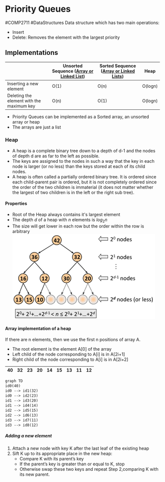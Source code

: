 # Priority Queues
#COMP2711 #DataStructures 
Data structure which has two main operations:
- Insert
- Delete: Removes the element with the largest priority
## Implementations
|  | Unsorted Sequence ([Array or Linked List](Lists.md)) | Sorted Sequence ([Array or Linked Lists](../../Semester1/COMP1711-ProcedualProgramming/Linked%20Lists.md)) | Heap |
| ---- | ---- | ---- | ---- |
| Inserting  a new element | O(1) | O(n) | O(logn) |
| Deleting the element with the maximum key | O(n) | O(1) | O(logn) |
- Priority Queues can be implemented as a Sorted array, an unsorted array or heap
- The arrays are just a list
### Heap
- A heap is a complete binary tree down to a depth of d-1 and the nodes of depth d are as far to the left as possible.
- The keys are assigned to the nodes in such a way that the key in each node is larger (or no less) than the keys stored at each of its child nodes.
- A heap is often called a partially ordered binary tree. It is ordered since each child-parent pair is ordered, but it is not completely ordered since the order of the two children is immaterial (it does not matter whether the largest of two children is in the left or the right sub tree).
#### Properties
- Root of the Heap always contains it's largest element
- The depth $d$ of a heap with $n$ elements is $log_2n$
- The size will get lower in each row but the order within the row is arbitrary
![](Images/Priorety_Queue.png)
#### Array implementation of a heap
If there are n elements, then we use the first n positions of array A.
- The root element is the element A[0] of the array
- Left child of the node corresponding to A[i] is in A[2i+1]
- Right child of the node corresponding to A[i] is in A[2i+2]

| 40 | 32 | 23 | 20 | 14 | 15 | 13 | 11 | 12 |
| ---- | ---- | ---- | ---- | ---- | ---- | ---- | ---- | ---- |
```mermaid
graph TD
id0(40)
id0 --> id1(32)
id0 --> id2(23)
id1 --> id3(20)
id1 --> id4(14)
id2 --> id5(15)
id2 --> id6(13)
id3 --> id7(11)
id3 --> id8(12)
```
##### Adding a new element
1. Attach a new node with key K after the last leaf of the existing heap
2. Sift K up to its appropriate place in the new heap:
	- Compare K with its parent’s key
	- If the parent’s key is greater than or equal to K, stop
	- Otherwise swap these two keys and repeat Step 2,comparing K with its new parent.
